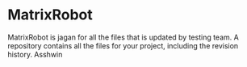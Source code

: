 # MatrixRobot
MatrixRobot is jagan for all the files that is updated by testing team. A repository contains all the files for your project, including the revision history.
Asshwin
